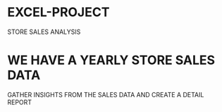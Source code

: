 # EXCEL-PROJECT
STORE SALES ANALYSIS
# WE HAVE A YEARLY STORE SALES DATA 
GATHER INSIGHTS FROM THE SALES DATA AND CREATE A DETAIL REPORT
